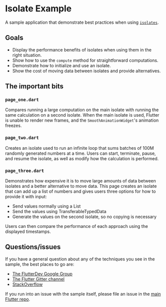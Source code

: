 # Isolate Example

A sample application that demonstrate best practices when using [`isolates`](https://api.dartlang.org/stable/2.3.1/dart-isolate/Isolate-class.html).

## Goals

* Display the performance benefits of isolates when using them in the right situation.
* Show how to use the `compute` method for straightforward computations.
* Demonstrate how to initialize and use an isolate.
* Show the cost of moving data between isolates and provide alternatives.

## The important bits

### `page_one.dart`

Compares running a large computation on the main isolate with running the same calculation
on a second isolate. When the main isolate is used, Flutter is unable to render new frames, and
the `SmoothAnimationWidget`'s animation freezes.
### `page_two.dart`

Creates an isolate used to run an infinite loop that sums batches of 100M randomly generated
numbers at a time. Users can start, terminate, pause, and resume the isolate, as well as modify
how the calculation is performed.

### `page_three.dart`

Demonstrates how expensive it is to move large amounts of data between isolates and a 
better alternative to move data. This page creates an isolate that can add up a list of numbers
and gives users three options for how to provide it with input:

* Send values normally using a List
* Send the values using TransferableTypedData
* Generate the values on the second isolate, so no copying is necessary

Users can then compare the performance of each approach using the displayed timestamps.

## Questions/issues

If you have a general question about any of the techniques you see in
the sample, the best places to go are:

* [The FlutterDev Google Group](https://groups.google.com/forum/#!forum/flutter-dev)
* [The Flutter Gitter channel](https://gitter.im/flutter/flutter)
* [StackOverflow](https://stackoverflow.com/questions/tagged/flutter)

If you run into an issue with the sample itself, please file an issue
in the [main Flutter repo](https://github.com/flutter/flutter/issues).
